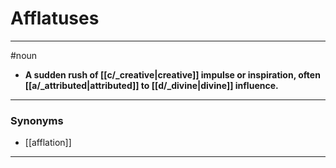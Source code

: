 # Afflatuses
---
#noun
- **A sudden rush of [[c/_creative|creative]] impulse or inspiration, often [[a/_attributed|attributed]] to [[d/_divine|divine]] influence.**
---
### Synonyms
- [[afflation]]
---

